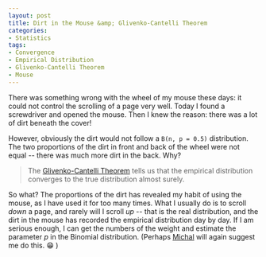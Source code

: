 ```yaml
---
layout: post
title: Dirt in the Mouse &amp; Glivenko-Cantelli Theorem
categories:
- Statistics
tags:
- Convergence
- Empirical Distribution
- Glivenko-Cantelli Theorem
- Mouse
---
```


There was something wrong with the wheel of my mouse these days: it could not control the scrolling of a page very well. Today I found a screwdriver and opened the mouse. Then I knew the reason: there was a lot of dirt beneath the cover!

However, obviously the dirt would not follow a `B(n, p = 0.5)` distribution. The two proportions of the dirt in front and back of the wheel were not equal -- there was much more dirt in the back. Why?

> The [Glivenko-Cantelli Theorem](http://en.wikipedia.org/wiki/Glivenko-Cantelli_theorem) tells us that the empirical distribution converges to the true distribution almost surely.

So what? The proportions of the dirt has revealed my habit of using the mouse, as I have used it for too many times. What I usually do is to scroll _down_ a page, and rarely will I scroll _up_ -- that is the real distribution, and the dirt in the mouse has recorded the empirical distribution day by day. If I am serious enough, I can get the numbers of the weight and estimate the parameter _p_ in the Binomial distribution. (Perhaps [Michal](http://bojan.3e.pl/weblog) will again suggest me do this. :grin: )
